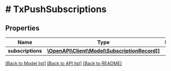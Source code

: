 # # TxPushSubscriptions

## Properties

Name | Type | Description | Notes
------------ | ------------- | ------------- | -------------
**subscriptions** | [**\OpenAPI\Client\Model\SubscriptionRecord[]**](SubscriptionRecord.md) |  |

[[Back to Model list]](../../README.md#models) [[Back to API list]](../../README.md#endpoints) [[Back to README]](../../README.md)

